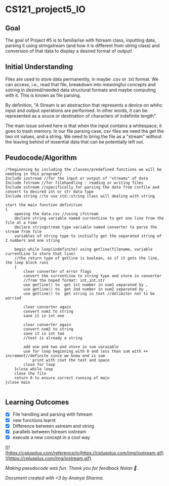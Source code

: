 # CS121_project5_IO

## Goal
The goal of Project #5 is to familiarise with fstream class, inputting data, parsing it using stringstream (and how it is different from string class) and conversion of that data to display a desired format of output!

## Initial Understanding 
Files are used to store data permanently, in maybe .csv or .txt format. We can access, i.e., read that file, breakdown into meaningful concepts and sotring in desired/needed data structural formats and maybe computing with it. This is known as file parsing. 

By definition, "A Stream is an abstraction that represents a device on whihc input and output operations are performed. In other words, it can be represented as a souce or destination of characters of indefinite length".

The main issue solved here is that when the input contains a whitespace, it goes to trash memory. In our file parsing case, csv files we need the get the two int values, and a string. We need to bring the file as a "stream" without the leaving behind of essential data that can be potentially left out. 

## Peudocode/Algorithm

```
/*beginnning by including the classes/predefined functions we will be needing in this program*/
Include iostream //for the input or output of "streams" of data
Include fstream //for filehandling : reading or writing files
Include sstream //specifically for parsing the data from csvfile and convert to desired int or str data type
Include string //to use std::string class will dealing with string

start the main function definition
{
    opening the data.csv //using ifstream
    declare string variable named currentLine to get one line from the file at a time
    declare stringstream type variable named converter to parse the stream from file
    variables of string type to initially get the separated string of 2 numbers and one string

    begin while loop(indefinite) using getline(filename, variable currentLine to store that line)
    //the return type of getline is boolean, so if it gets the line, the loop block runs
    {
        clear converter of error flags
        convert the currentLine to string type and store in converter
        //from the hoped format: int,int,str
        use getline() to  get 1st number in num1 separated by ,
        use getline() to  get 2nd number in num2 separated by ,
        use getline() to  get string in text //delimiter not to be worried

        clear converter again
        convert num1 to string
        save it in int one

        clear converter again
        convert num2 to string
        save it in int two
        //text is already a string

        add one and two and store in sum varaiable
        use for loop beginning with 0 and less than sum with ++ increment//definite since we know end is sum
            print with cout the text and space
        close for loop
    }close while loop
    close the file
    return 0 to ensure correct running of main
}close main 
        
```
## Learning Outcomes
- [x] File handling and parsing with fstream
- [x] new functions learnt
- [x] Difference between sstream and string
- [x] parallels between fstream iostream
- [x] execute a new concept in a cool way

[[![https://cplusplus.com/reference/io(https://cplusplus.com/img/iostream.gif)](https://cplusplus.com/img/iostream.gif)

*Making pseudocode was fun. Thank you for feedback Nolan :tada:.*

*Document created with <3 by Ananya Sharma.*
